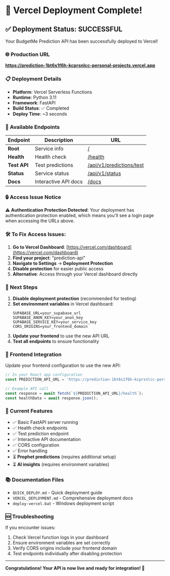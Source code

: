 # 🎉 Vercel Deployment Complete!

## ✅ Deployment Status: SUCCESSFUL

Your BudgetMe Prediction API has been successfully deployed to Vercel!

### 🌐 Production URL
**https://prediction-1bt6s1f6h-kcprsnlcc-personal-projects.vercel.app**

### 📋 Deployment Details
- **Platform**: Vercel Serverless Functions
- **Runtime**: Python 3.11
- **Framework**: FastAPI
- **Build Status**: ✅ Completed
- **Deploy Time**: ~3 seconds

### 🔗 Available Endpoints

| Endpoint | Description | URL |
|----------|-------------|-----|
| **Root** | Service info | [/](https://prediction-1bt6s1f6h-kcprsnlcc-personal-projects.vercel.app/) |
| **Health** | Health check | [/health](https://prediction-1bt6s1f6h-kcprsnlcc-personal-projects.vercel.app/health) |
| **Test API** | Test predictions | [/api/v1/predictions/test](https://prediction-1bt6s1f6h-kcprsnlcc-personal-projects.vercel.app/api/v1/predictions/test) |
| **Status** | Service status | [/api/v1/status](https://prediction-1bt6s1f6h-kcprsnlcc-personal-projects.vercel.app/api/v1/status) |
| **Docs** | Interactive API docs | [/docs](https://prediction-1bt6s1f6h-kcprsnlcc-personal-projects.vercel.app/docs) |

### 🔒 Access Issue Notice

⚠️ **Authentication Protection Detected**: Your deployment has authentication protection enabled, which means you'll see a login page when accessing the URLs above.

### 🛠️ To Fix Access Issues:

1. **Go to Vercel Dashboard**: [https://vercel.com/dashboard](https://vercel.com/dashboard)
2. **Find your project**: "prediction-api"
3. **Navigate to Settings** → **Deployment Protection**
4. **Disable protection** for easier public access
5. **Alternative**: Access through your Vercel dashboard directly

### 🚀 Next Steps

1. **Disable deployment protection** (recommended for testing)
2. **Set environment variables** in Vercel dashboard:
   ```
   SUPABASE_URL=your_supabase_url
   SUPABASE_ANON_KEY=your_anon_key
   SUPABASE_SERVICE_KEY=your_service_key
   CORS_ORIGINS=your_frontend_domain
   ```
3. **Update your frontend** to use the new API URL
4. **Test all endpoints** to ensure functionality

### 📝 Frontend Integration

Update your frontend configuration to use the new API:

```javascript
// In your React app configuration
const PREDICTION_API_URL = 'https://prediction-1bt6s1f6h-kcprsnlcc-personal-projects.vercel.app';

// Example API call
const response = await fetch(`${PREDICTION_API_URL}/health`);
const healthData = await response.json();
```

### 🎯 Current Features

- ✅ Basic FastAPI server running
- ✅ Health check endpoints
- ✅ Test prediction endpoint
- ✅ Interactive API documentation
- ✅ CORS configuration
- ✅ Error handling
- ⏳ **Prophet predictions** (requires additional setup)
- ⏳ **AI insights** (requires environment variables)

### 📚 Documentation Files

- `QUICK_DEPLOY.md` - Quick deployment guide
- `VERCEL_DEPLOYMENT.md` - Comprehensive deployment docs
- `deploy-vercel.bat` - Windows deployment script

### 🆘 Troubleshooting

If you encounter issues:
1. Check Vercel function logs in your dashboard
2. Ensure environment variables are set correctly
3. Verify CORS origins include your frontend domain
4. Test endpoints individually after disabling protection

---

**Congratulations! Your API is now live and ready for integration! 🚀**